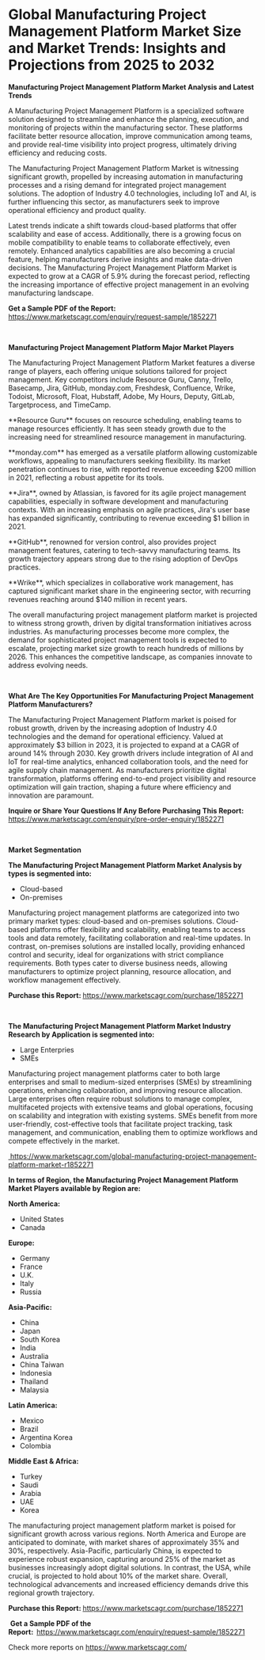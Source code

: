 <p><h1>Global Manufacturing Project Management Platform Market Size and Market Trends: Insights and Projections from 2025 to 2032</h1></p><p><strong>Manufacturing Project Management Platform Market Analysis and Latest Trends</strong></p>
<p><p>A Manufacturing Project Management Platform is a specialized software solution designed to streamline and enhance the planning, execution, and monitoring of projects within the manufacturing sector. These platforms facilitate better resource allocation, improve communication among teams, and provide real-time visibility into project progress, ultimately driving efficiency and reducing costs. </p><p>The Manufacturing Project Management Platform Market is witnessing significant growth, propelled by increasing automation in manufacturing processes and a rising demand for integrated project management solutions. The adoption of Industry 4.0 technologies, including IoT and AI, is further influencing this sector, as manufacturers seek to improve operational efficiency and product quality.</p><p>Latest trends indicate a shift towards cloud-based platforms that offer scalability and ease of access. Additionally, there is a growing focus on mobile compatibility to enable teams to collaborate effectively, even remotely. Enhanced analytics capabilities are also becoming a crucial feature, helping manufacturers derive insights and make data-driven decisions. The Manufacturing Project Management Platform Market is expected to grow at a CAGR of 5.9% during the forecast period, reflecting the increasing importance of effective project management in an evolving manufacturing landscape.</p></p>
<p><strong>Get a Sample PDF of the Report:&nbsp;</strong> <a href="https://www.marketscagr.com/enquiry/request-sample/1852271?utm_campaign=2998&utm_medium=2&utm_source=Github&utm_content=ia&utm_term=11032025&utm_id=manufacturing-project-management-platform">https://www.marketscagr.com/enquiry/request-sample/1852271</a></p>
<p>&nbsp;</p>
<p><strong>Manufacturing Project Management Platform Major Market Players</strong></p>
<p><p>The Manufacturing Project Management Platform Market features a diverse range of players, each offering unique solutions tailored for project management. Key competitors include Resource Guru, Canny, Trello, Basecamp, Jira, GitHub, monday.com, Freshdesk, Confluence, Wrike, Todoist, Microsoft, Float, Hubstaff, Adobe, My Hours, Deputy, GitLab, Targetprocess, and TimeCamp.</p><p>**Resource Guru** focuses on resource scheduling, enabling teams to manage resources efficiently. It has seen steady growth due to the increasing need for streamlined resource management in manufacturing. </p><p>**monday.com** has emerged as a versatile platform allowing customizable workflows, appealing to manufacturers seeking flexibility. Its market penetration continues to rise, with reported revenue exceeding $200 million in 2021, reflecting a robust appetite for its tools.</p><p>**Jira**, owned by Atlassian, is favored for its agile project management capabilities, especially in software development and manufacturing contexts. With an increasing emphasis on agile practices, Jira's user base has expanded significantly, contributing to revenue exceeding $1 billion in 2021.</p><p>**GitHub**, renowned for version control, also provides project management features, catering to tech-savvy manufacturing teams. Its growth trajectory appears strong due to the rising adoption of DevOps practices.</p><p>**Wrike**, which specializes in collaborative work management, has captured significant market share in the engineering sector, with recurring revenues reaching around $140 million in recent years.</p><p>The overall manufacturing project management platform market is projected to witness strong growth, driven by digital transformation initiatives across industries. As manufacturing processes become more complex, the demand for sophisticated project management tools is expected to escalate, projecting market size growth to reach hundreds of millions by 2026. This enhances the competitive landscape, as companies innovate to address evolving needs.</p></p>
<p>&nbsp;</p>
<p><strong>What Are The Key Opportunities For Manufacturing Project Management Platform Manufacturers?</strong></p>
<p><p>The Manufacturing Project Management Platform market is poised for robust growth, driven by the increasing adoption of Industry 4.0 technologies and the demand for operational efficiency. Valued at approximately $3 billion in 2023, it is projected to expand at a CAGR of around 14% through 2030. Key growth drivers include integration of AI and IoT for real-time analytics, enhanced collaboration tools, and the need for agile supply chain management. As manufacturers prioritize digital transformation, platforms offering end-to-end project visibility and resource optimization will gain traction, shaping a future where efficiency and innovation are paramount.</p></p>
<p><strong>Inquire or Share Your Questions If Any Before Purchasing This Report:</strong> <a href="https://www.marketscagr.com/enquiry/pre-order-enquiry/1852271?utm_campaign=2998&utm_medium=2&utm_source=Github&utm_content=ia&utm_term=11032025&utm_id=manufacturing-project-management-platform">https://www.marketscagr.com/enquiry/pre-order-enquiry/1852271</a></p>
<p>&nbsp;</p>
<p><strong>Market Segmentation</strong></p>
<p><strong>The Manufacturing Project Management Platform Market Analysis by types is segmented into:</strong></p>
<p><ul><li>Cloud-based</li><li>On-premises</li></ul></p>
<p><p>Manufacturing project management platforms are categorized into two primary market types: cloud-based and on-premises solutions. Cloud-based platforms offer flexibility and scalability, enabling teams to access tools and data remotely, facilitating collaboration and real-time updates. In contrast, on-premises solutions are installed locally, providing enhanced control and security, ideal for organizations with strict compliance requirements. Both types cater to diverse business needs, allowing manufacturers to optimize project planning, resource allocation, and workflow management effectively.</p></p>
<p><strong>Purchase this Report:&nbsp;</strong><a href="https://www.marketscagr.com/purchase/1852271?utm_campaign=2998&utm_medium=2&utm_source=Github&utm_content=ia&utm_term=11032025&utm_id=manufacturing-project-management-platform">https://www.marketscagr.com/purchase/1852271</a></p>
<p>&nbsp;</p>
<p><strong>The Manufacturing Project Management Platform Market Industry Research by Application is segmented into:</strong></p>
<p><ul><li>Large Enterpries</li><li>SMEs</li></ul></p>
<p><p>Manufacturing project management platforms cater to both large enterprises and small to medium-sized enterprises (SMEs) by streamlining operations, enhancing collaboration, and improving resource allocation. Large enterprises often require robust solutions to manage complex, multifaceted projects with extensive teams and global operations, focusing on scalability and integration with existing systems. SMEs benefit from more user-friendly, cost-effective tools that facilitate project tracking, task management, and communication, enabling them to optimize workflows and compete effectively in the market.</p></p>
<p><a href="https://www.marketscagr.com/global-manufacturing-project-management-platform-market-r1852271?utm_campaign=2998&utm_medium=2&utm_source=Github&utm_content=ia&utm_term=11032025&utm_id=manufacturing-project-management-platform">&nbsp;https://www.marketscagr.com/global-manufacturing-project-management-platform-market-r1852271</a></p>
<p><strong>In terms of Region, the Manufacturing Project Management Platform Market Players available by Region are:</strong></p>
<p>
    <p> <strong> North America: </strong>
        <ul>
            <li>United States</li>
            <li>Canada</li>
        </ul>
        </p> 
    <p> <strong> Europe: </strong>
        <ul>
            <li>Germany</li>
            <li>France</li>
            <li>U.K.</li>
            <li>Italy</li>
            <li>Russia</li>
        </ul>
        </p> 
    <p> <strong> Asia-Pacific: </strong>
        <ul>
            <li>China</li>
            <li>Japan</li>
            <li>South Korea</li>
            <li>India</li>
            <li>Australia</li>
            <li>China Taiwan</li>
            <li>Indonesia</li>
            <li>Thailand</li>
            <li>Malaysia</li>
        </ul>
        </p> 
    <p> <strong> Latin America: </strong>
        <ul>
            <li>Mexico</li>
            <li>Brazil</li>
            <li>Argentina Korea</li>
            <li>Colombia</li>
        </ul>
        </p> 
    <p> <strong> Middle East & Africa: </strong>
        <ul>
            <li>Turkey</li>
            <li>Saudi</li>
            <li>Arabia</li>
            <li>UAE</li>
            <li>Korea</li>
        </ul>
    </p>
    </p>
<p><p>The manufacturing project management platform market is poised for significant growth across various regions. North America and Europe are anticipated to dominate, with market shares of approximately 35% and 30%, respectively. Asia-Pacific, particularly China, is expected to experience robust expansion, capturing around 25% of the market as businesses increasingly adopt digital solutions. In contrast, the USA, while crucial, is projected to hold about 10% of the market share. Overall, technological advancements and increased efficiency demands drive this regional growth trajectory.</p></p>
<p><strong>Purchase this Report: </strong><a href="https://www.marketscagr.com/purchase/1852271?utm_campaign=2998&utm_medium=2&utm_source=Github&utm_content=ia&utm_term=11032025&utm_id=manufacturing-project-management-platform">https://www.marketscagr.com/purchase/1852271</a></p>
<p>&nbsp;<strong>Get a Sample PDF of the Report:&nbsp;&nbsp;</strong><a href="https://www.marketscagr.com/enquiry/request-sample/1852271?utm_campaign=2998&utm_medium=2&utm_source=Github&utm_content=ia&utm_term=11032025&utm_id=manufacturing-project-management-platform">https://www.marketscagr.com/enquiry/request-sample/1852271</a></p>
<p><strong></strong></p>
<p>Check more reports on <a href="https://www.marketscagr.com/?utm_campaign=2998&utm_medium=2&utm_source=Github&utm_content=ia&utm_term=11032025&utm_id=manufacturing-project-management-platform">https://www.marketscagr.com/</a></p>